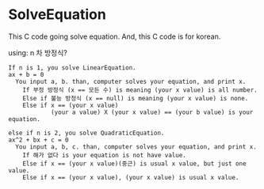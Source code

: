 # SolveEquation

This C code going solve equation.
And, this C code is for korean.

using: 
  n 차 방정식?
  
    If n is 1, you solve LinearEquation.
    ax + b = 0
      You input a, b. than, computer solves your equation, and print x.
        If 부정 방정식 (x == 모든 수) is meaning (your x value) is all number.
        Else if 불능 방정식 (x == null) is meaning (your x value) is none.
        Else if x == (your x value)
                (your a value) X (your x value) == (your b value) is your equation.
      
    else if n is 2, you solve QuadraticEquation.
    ax^2 + bx + c = 0
      You input a, b, c. than, computer solves your equation, and print x.
        If 해가 없다 is your equation is not have value.
        Else if x == (your x value)(중근) is usual x value, but just one value.
        Else if x == (your x value), (your x value) is usual x value.
